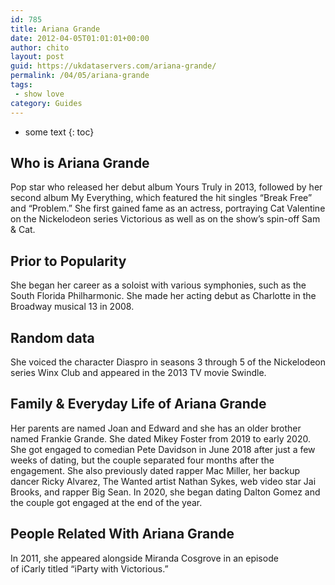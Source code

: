 ```yaml
---
id: 785
title: Ariana Grande
date: 2012-04-05T01:01:01+00:00
author: chito
layout: post
guid: https://ukdataservers.com/ariana-grande/
permalink: /04/05/ariana-grande
tags:
 - show love
category: Guides
---
```


* some text
{: toc}


## Who is  Ariana Grande
                  
                  
                  
Pop star who released her debut album Yours Truly in 2013, followed by her second album My Everything, which featured the hit singles &#8220;Break Free&#8221; and &#8220;Problem.&#8221; She first gained fame as an actress, portraying Cat Valentine on the Nickelodeon series Victorious as well as on the show&#8217;s spin-off Sam & Cat. 
                  
                
                
                
## Prior to Popularity 
                  
                  
                  
She began her career as a soloist with various symphonies, such as the South Florida Philharmonic. She made her acting debut as Charlotte in the Broadway musical 13 in 2008. 
                  
                
                
                
## Random data 
                  
                  
                  
She voiced the character Diaspro in seasons 3 through 5 of the Nickelodeon series Winx Club and appeared in the 2013 TV movie Swindle. 
                  
                
                
                
## Family & Everyday Life of Ariana Grande
                  
                  
                  
Her parents are named Joan and Edward and she has an older brother named Frankie Grande. She dated Mikey Foster from 2019 to early 2020. She got engaged to comedian Pete Davidson in June 2018 after just a few weeks of dating, but the couple separated four months after the engagement. She also previously dated rapper Mac Miller, her backup dancer Ricky Alvarez, The Wanted artist Nathan Sykes, web video star Jai Brooks, and rapper Big Sean. In 2020, she began dating Dalton Gomez and the couple got engaged at the end of the year.
                  
                
                
                
## People Related With  Ariana Grande
                  
                  
                  
In 2011, she appeared alongside Miranda Cosgrove in an episode of iCarly titled &#8220;iParty with Victorious.&#8221; 
                  
                
              
            
          
          
          
    
    
  
